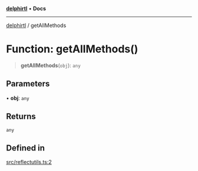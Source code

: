 [**delphirtl**](../README.md) • **Docs**

***

[delphirtl](../globals.md) / getAllMethods

# Function: getAllMethods()

> **getAllMethods**(`obj`): `any`

## Parameters

• **obj**: `any`

## Returns

`any`

## Defined in

[src/reflectutils.ts:2](https://github.com/chuacw/delphirtl/blob/7ea4891110a48e6aa35744474c09ae59d2a501a7/src/reflectutils.ts#L2)
